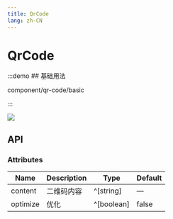 ```yaml
---
title: QrCode
lang: zh-CN
---
```


# QrCode

:::demo ## 基础用法

component/qr-code/basic

:::

<img src="/component/qr-code/qrcode_component.png" />

## API

### Attributes

| Name                 | Description       | Type       | Default |
| -------------------- | ----------------- | -----------| ------- |
| content              | 二维码内容          | ^[string]  | —       |
| optimize             | 优化               | ^[boolean] | false       |
